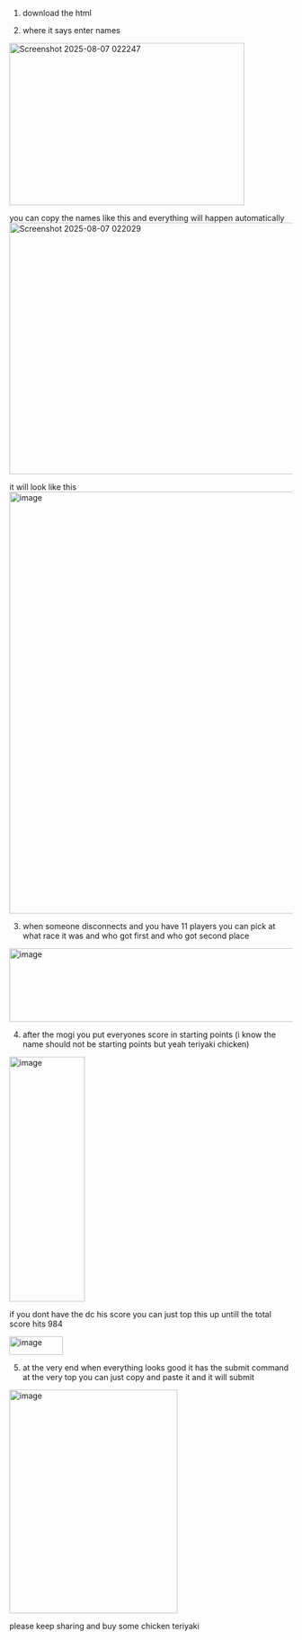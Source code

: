 1. download the html 



2. where it says enter names 
<img width="418" height="289" alt="Screenshot 2025-08-07 022247" src="https://github.com/user-attachments/assets/4452615b-5a49-4838-996c-9dccf7bb2bec" />

you can copy the names like this and everything will happen automatically 
<img width="1366" height="448" alt="Screenshot 2025-08-07 022029" src="https://github.com/user-attachments/assets/f6b64101-6335-408e-9cf8-96cf0f2820f6" />

it will look like this
<img width="1472" height="751" alt="image" src="https://github.com/user-attachments/assets/4bdce8d6-de40-4783-835e-9005875bd6c5" />

3. when someone disconnects and you have 11 players you can pick at what race it was and who got first and who got second place

<img width="544" height="131" alt="image" src="https://github.com/user-attachments/assets/a9ec0965-24ba-4e4d-a591-ff4c4275d113" />

4. after the mogi you put everyones score in starting points (i know the name should not be starting points but yeah teriyaki chicken)
<img width="134" height="436" alt="image" src="https://github.com/user-attachments/assets/083e0fa9-1974-4c22-a627-054c3309287a" />

if you dont have the dc his score you can just top  this up untill the total score hits 984

<img width="95" height="33" alt="image" src="https://github.com/user-attachments/assets/88b85a81-cfed-4ddc-a169-e889ebe27da5" />
 



5. at the very end when everything looks good it has the submit command at the very top you can just copy and paste it and it will submit

<img width="299" height="398" alt="image" src="https://github.com/user-attachments/assets/9479708a-8441-4678-bb66-bcb0811bbaa3" />


please keep sharing and buy some chicken teriyaki






